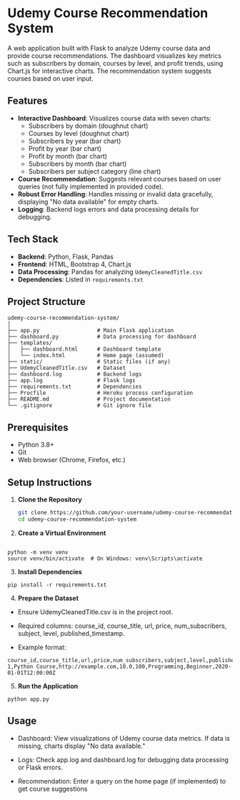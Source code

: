 # Udemy Course Recommendation System

A web application built with Flask to analyze Udemy course data and provide course recommendations. The dashboard visualizes key metrics such as subscribers by domain, courses by level, and profit trends, using Chart.js for interactive charts. The recommendation system suggests courses based on user input.

## Features
- **Interactive Dashboard**: Visualizes course data with seven charts:
  - Subscribers by domain (doughnut chart)
  - Courses by level (doughnut chart)
  - Subscribers by year (bar chart)
  - Profit by year (bar chart)
  - Profit by month (bar chart)
  - Subscribers by month (bar chart)
  - Subscribers per subject category (line chart)
- **Course Recommendation**: Suggests relevant courses based on user queries (not fully implemented in provided code).
- **Robust Error Handling**: Handles missing or invalid data gracefully, displaying "No data available" for empty charts.
- **Logging**: Backend logs errors and data processing details for debugging.

## Tech Stack
- **Backend**: Python, Flask, Pandas
- **Frontend**: HTML, Bootstrap 4, Chart.js
- **Data Processing**: Pandas for analyzing `UdemyCleanedTitle.csv`
- **Dependencies**: Listed in `requirements.txt`

## Project Structure
```
udemy-course-recommendation-system/
│
├── app.py                  # Main Flask application
├── dashboard.py            # Data processing for dashboard
├── templates/
│   ├── dashboard.html      # Dashboard template
│   └── index.html          # Home page (assumed)
├── static/                 # Static files (if any)
├── UdemyCleanedTitle.csv   # Dataset
├── dashboard.log           # Backend logs
├── app.log                 # Flask logs
├── requirements.txt        # Dependencies
├── Procfile                # Heroku process configuration
├── README.md               # Project documentation
└── .gitignore              # Git ignore file

```

## Prerequisites
- Python 3.8+
- Git
- Web browser (Chrome, Firefox, etc.)

## Setup Instructions

1. **Clone the Repository**
   ```bash
   git clone https://github.com/your-username/udemy-course-recommendation-system.git
   cd udemy-course-recommendation-system

2. **Create a Virtual Environment**
```

python -m venv venv
source venv/bin/activate  # On Windows: venv\Scripts\activate

```

3. **Install Dependencies**
```
pip install -r requirements.txt

```
4. **Prepare the Dataset**

* Ensure UdemyCleanedTitle.csv is in the project root.

* Required columns: course_id, course_title, url, price, num_subscribers, subject, level, published_timestamp.

* Example format:

```
course_id,course_title,url,price,num_subscribers,subject,level,published_timestamp
1,Python Course,http://example.com,10.0,100,Programming,Beginner,2020-01-01T12:00:00Z
```

5. **Run the Application**

```
python app.py
```

## Usage

- Dashboard: View visualizations of Udemy course data metrics. If data is missing, charts display "No data available."

- Logs: Check app.log and dashboard.log for debugging data processing or Flask errors.

- Recommendation: Enter a query on the home page (if implemented) to get course suggestions

